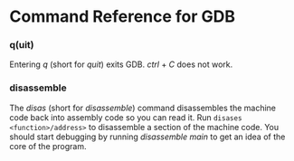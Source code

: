 # Command Reference for GDB

### q(uit)
Entering _q_ (short for _quit_) exits GDB. _ctrl_ + _C_ does not work.

### disassemble
The _disas_ (short for _disassemble_) command disassembles the machine code back into assembly code so you can read it. Run `disases <function>/address>` to 
disassemble a section of the machine code. You should start debugging by running _disassemble main_ to get an idea of the core of the program.
